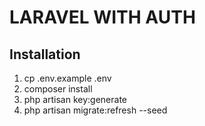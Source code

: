 # LARAVEL WITH AUTH

## Installation

1. cp .env.example .env
2. composer install
3. php artisan key:generate
4. php artisan migrate:refresh --seed